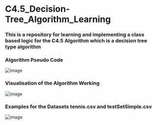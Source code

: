 # C4.5_Decision-Tree_Algorithm_Learning

###  This is a repository for learning and implementing a class based logic for the C4.5 Algorithm which is a decision tree type algorithm

### Algorithm Pseudo Code

![image](https://user-images.githubusercontent.com/60535124/141649236-342802e9-f777-49a6-a13f-c2da1647a178.png)

### Visualisation of the Algorithm Working

![image](https://user-images.githubusercontent.com/60535124/141649299-261b3908-ca07-489e-9f34-0e17c6f00317.png)


### Examples for the Datasets **tennis.csv** and **testSetSimple.csv**

   ![image](https://user-images.githubusercontent.com/60535124/141502442-c970fb4a-b117-4d06-9cb6-bd8a0ae6732c.png)
